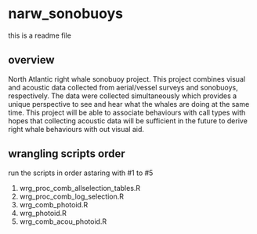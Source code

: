 # narw_sonobuoys
this is a readme file

## overview
North Atlantic right whale sonobuoy project. This project combines visual and 
acoustic data collected from aerial/vessel surveys and sonobuoys, respectively. 
The data were collected simultaneously which provides a unique perspective to 
see and hear what the whales are doing at the same time. This project will be 
able to associate behaviours with call types with hopes that collecting acoustic 
data will be sufficient in the future to derive right whale behaviours with out 
visual aid. 

## wrangling scripts order
run the scripts in order astaring with #1 to #5
1. wrg_proc_comb_allselection_tables.R
2. wrg_proc_comb_log_selection.R
3. wrg_comb_photoid.R
4. wrg_photoid.R
5. wrg_comb_acou_photoid.R
